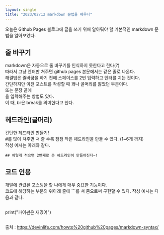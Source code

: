 ```yaml
---
layout: single
title: "2023/02/12 markdown 문법을 배우다"
---
```


오늘은 Github Pages 블로그에 글을 쓰기 위해 알아둬야 할 기본적인 markdown 문법을 알아보았다.

## 줄 바꾸기
markdown은 자동으로 줄 바꾸기를 인식하지 못한다고 한다(?)  
따라서 그냥 엔터만 쳐주면 github pages 본문에서는 같은 줄로 나온다.  
해결법은 줄바꿈을 하기 전에 스페이스를 2번 입력하고 엔터를 치는 것이다.  
간단하지만 이전 포스트를 작성할 때 꽤나 골머리를 앓았던 부분이다.  
또는 문장 끝에 <br>을 입력해주는 방법도 있다.<br>
이 때, br은 break를 의미한다고 한다.

## 헤드라인(글머리)
간단한 헤드라인 만들기!  
#를 많이 쳐주면 쳐 줄 수록 점점 작은 헤드라인을 만들 수 있다. (1~6개 까지)  
작성 예시는 아래와 같다.  
```
## 이렇게 적으면 2번째로 큰 헤드라인이 만들어진다~!
```  

## 코드 인용
개발에 관련된 포스팅을 할 나에게 매우 중요한 기능이다.  
코드에 해당하는 부분의 위아래 줄에 ```를 쳐 줌으로써 구현할 수 있다.
작성 예시는 다음과 같다.
```
```
print("파이썬은 재밌어")
```  
```

출처 : https://devinlife.com/howto%20github%20pages/markdown-syntax/
